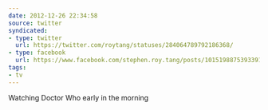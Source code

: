 ```yaml
---
date: 2012-12-26 22:34:58
source: twitter
syndicated:
- type: twitter
  url: https://twitter.com/roytang/statuses/284064789792186368/
- type: facebook
  url: https://www.facebook.com/stephen.roy.tang/posts/10151988753933912
tags:
- tv
---
```


Watching Doctor Who early in the morning